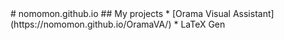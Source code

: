 <link href="/OramaVA/app/images/favicon.ico" rel="icon" type="images/ico" />
# nomomon.github.io
## My projects
* [Orama Visual Assistant](https://nomomon.github.io/OramaVA/)
* LaTeX Gen

